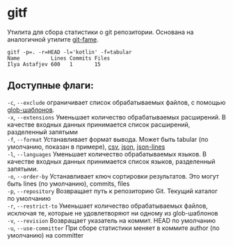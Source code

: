 # gitf
Утилита для сбора статистики о git репозитории. Основана на аналогичной утилите [git-fame](https://pypi.org/project/git-fame/).

```
gitf -p=. -r=HEAD -l='kotlin' -f=tabular
Name          Lines Commits Files
Ilya Astafjev 600   1       15
```

## Доступные флаги:

``-c``, ``--exclude`` ограничивает список обрабатываемых файлов, с помощью [glob-шаблонов](https://ru.wikipedia.org/wiki/%D0%A8%D0%B0%D0%B1%D0%BB%D0%BE%D0%BD_%D0%BF%D0%BE%D0%B8%D1%81%D0%BA%D0%B0).\
``-x``, ``--extensions`` Уменьшает количество обрабатываемых расширений. В качестве входных данных принимается список расширений, разделенный запятыми\
``-f``, ``--format``         Устанавливает формат вывода. Может быть tabular (по умолчанию, показан в примере), [csv](https://ru.wikipedia.org/wiki/CSV), [json](https://ru.wikipedia.org/wiki/JSON), [json-lines](https://jsonlines.org/)\
``-l``, ``--languages``      Уменьшает количество обрабатываемых языков. В качестве входных данных принимается список языков, разделенный запятыми.\
``-o``, ``--order-by``       Устанавливает ключ сортировки результатов. Это могут быть lines (по умолчанию), commits, files \
``-p``, ``--repository``     Возвращает путь к репозиторию Git. Текущий каталог по умолчанию \
``-r``, ``--restrict-to``    Уменьшает количество обрабатываемых файлов, исключая те, которые не удовлетворяют ни одному из glob-шаблонов \
``-v``, ``--revision``       Возвращает указатель на коммит. HEAD по умолчанию \
``-u``, ``--use-committer``  При сборе статистики меняет в коммите author (по умолчанию) на committer

